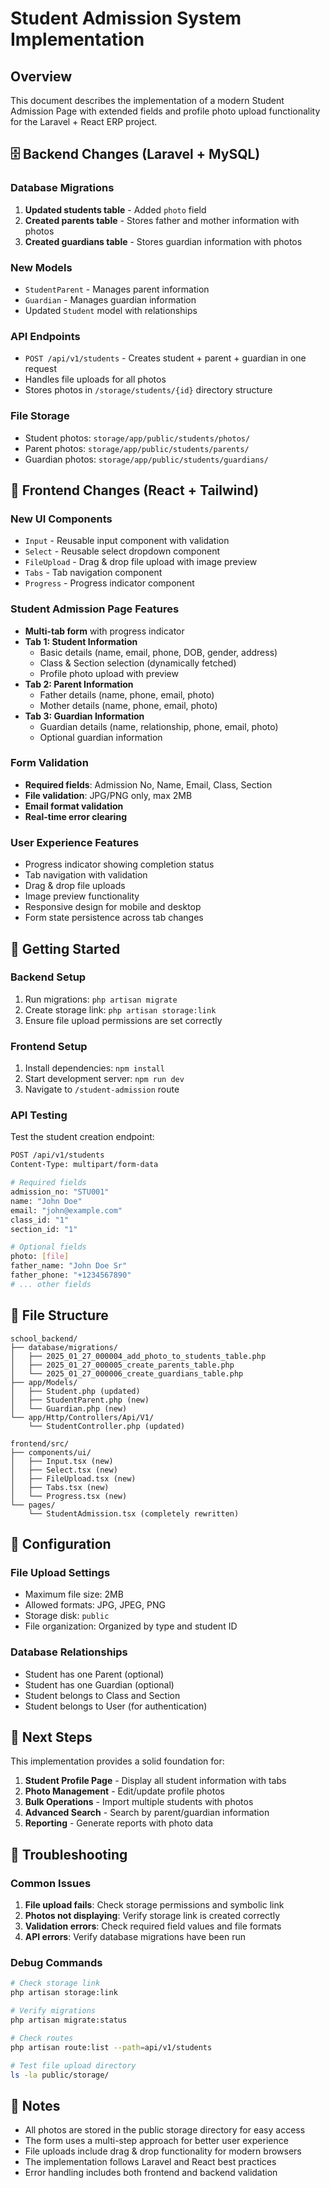 # Student Admission System Implementation

## Overview
This document describes the implementation of a modern Student Admission Page with extended fields and profile photo upload functionality for the Laravel + React ERP project.

## 🗄️ Backend Changes (Laravel + MySQL)

### Database Migrations
1. **Updated students table** - Added `photo` field
2. **Created parents table** - Stores father and mother information with photos
3. **Created guardians table** - Stores guardian information with photos

### New Models
- `StudentParent` - Manages parent information
- `Guardian` - Manages guardian information
- Updated `Student` model with relationships

### API Endpoints
- `POST /api/v1/students` - Creates student + parent + guardian in one request
- Handles file uploads for all photos
- Stores photos in `/storage/students/{id}` directory structure

### File Storage
- Student photos: `storage/app/public/students/photos/`
- Parent photos: `storage/app/public/students/parents/`
- Guardian photos: `storage/app/public/students/guardians/`

## 🎨 Frontend Changes (React + Tailwind)

### New UI Components
- `Input` - Reusable input component with validation
- `Select` - Reusable select dropdown component
- `FileUpload` - Drag & drop file upload with image preview
- `Tabs` - Tab navigation component
- `Progress` - Progress indicator component

### Student Admission Page Features
- **Multi-tab form** with progress indicator
- **Tab 1: Student Information**
  - Basic details (name, email, phone, DOB, gender, address)
  - Class & Section selection (dynamically fetched)
  - Profile photo upload with preview
- **Tab 2: Parent Information**
  - Father details (name, phone, email, photo)
  - Mother details (name, phone, email, photo)
- **Tab 3: Guardian Information**
  - Guardian details (name, relationship, phone, email, photo)
  - Optional guardian information

### Form Validation
- **Required fields**: Admission No, Name, Email, Class, Section
- **File validation**: JPG/PNG only, max 2MB
- **Email format validation**
- **Real-time error clearing**

### User Experience Features
- Progress indicator showing completion status
- Tab navigation with validation
- Drag & drop file uploads
- Image preview functionality
- Responsive design for mobile and desktop
- Form state persistence across tab changes

## 🚀 Getting Started

### Backend Setup
1. Run migrations: `php artisan migrate`
2. Create storage link: `php artisan storage:link`
3. Ensure file upload permissions are set correctly

### Frontend Setup
1. Install dependencies: `npm install`
2. Start development server: `npm run dev`
3. Navigate to `/student-admission` route

### API Testing
Test the student creation endpoint:
```bash
POST /api/v1/students
Content-Type: multipart/form-data

# Required fields
admission_no: "STU001"
name: "John Doe"
email: "john@example.com"
class_id: "1"
section_id: "1"

# Optional fields
photo: [file]
father_name: "John Doe Sr"
father_phone: "+1234567890"
# ... other fields
```

## 📁 File Structure

```
school_backend/
├── database/migrations/
│   ├── 2025_01_27_000004_add_photo_to_students_table.php
│   ├── 2025_01_27_000005_create_parents_table.php
│   └── 2025_01_27_000006_create_guardians_table.php
├── app/Models/
│   ├── Student.php (updated)
│   ├── StudentParent.php (new)
│   └── Guardian.php (new)
└── app/Http/Controllers/Api/V1/
    └── StudentController.php (updated)

frontend/src/
├── components/ui/
│   ├── Input.tsx (new)
│   ├── Select.tsx (new)
│   ├── FileUpload.tsx (new)
│   ├── Tabs.tsx (new)
│   └── Progress.tsx (new)
└── pages/
    └── StudentAdmission.tsx (completely rewritten)
```

## 🔧 Configuration

### File Upload Settings
- Maximum file size: 2MB
- Allowed formats: JPG, JPEG, PNG
- Storage disk: `public`
- File organization: Organized by type and student ID

### Database Relationships
- Student has one Parent (optional)
- Student has one Guardian (optional)
- Student belongs to Class and Section
- Student belongs to User (for authentication)

## 🎯 Next Steps

This implementation provides a solid foundation for:
1. **Student Profile Page** - Display all student information with tabs
2. **Photo Management** - Edit/update profile photos
3. **Bulk Operations** - Import multiple students with photos
4. **Advanced Search** - Search by parent/guardian information
5. **Reporting** - Generate reports with photo data

## 🐛 Troubleshooting

### Common Issues
1. **File upload fails**: Check storage permissions and symbolic link
2. **Photos not displaying**: Verify storage link is created correctly
3. **Validation errors**: Check required field values and file formats
4. **API errors**: Verify database migrations have been run

### Debug Commands
```bash
# Check storage link
php artisan storage:link

# Verify migrations
php artisan migrate:status

# Check routes
php artisan route:list --path=api/v1/students

# Test file upload directory
ls -la public/storage/
```

## 📝 Notes

- All photos are stored in the public storage directory for easy access
- The form uses a multi-step approach for better user experience
- File uploads include drag & drop functionality for modern browsers
- The implementation follows Laravel and React best practices
- Error handling includes both frontend and backend validation
